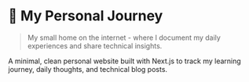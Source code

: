 # 🌱 My Personal Journey

> My small home on the internet - where I document my daily experiences and share technical insights.

A minimal, clean personal website built with Next.js to track my learning journey, daily thoughts, and technical blog posts.
